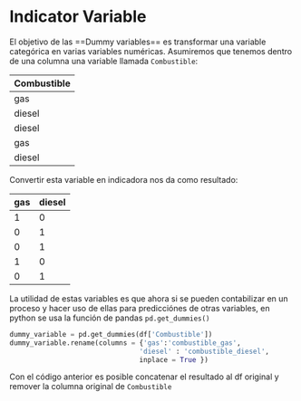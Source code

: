 # Indicator Variable

El objetivo de las ==Dummy variables== es transformar una variable categórica en varias variables numéricas. Asumiremos que tenemos dentro de una columna una variable llamada `Combustible`:

|Combustible|
|-------------|
|gas|
|diesel|
|diesel|
|gas|
|diesel|

Convertir esta variable en indicadora nos da como resultado:

gas | diesel
----|------
1 | 0
0 | 1
0 | 1
1 | 0
0 | 1

La utilidad de estas variables es que ahora si se pueden contabilizar en un proceso y hacer uso de ellas para predicciónes de otras variables, en python se usa la función de pandas `pd.get_dummies()`

```py
dummy_variable = pd.get_dummies(df['Combustible'])
dummy_variable.rename(columns = {'gas':'combustible_gas',
								'diesel' : 'combustible_diesel', 
								inplace = True })
```

Con el código anterior es posible concatenar el resultado al df original y remover la columna original de `Combustible`
